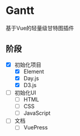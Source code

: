 # Gantt

基于Vue的轻量级甘特图插件

## 阶段

- [x] 初始化项目
  - [x] Element
  - [x] Day.js
  - [x] D3.js
- [ ] 初始化UI
  - [ ] HTML
  - [ ] CSS
  - [ ] JavaScript
- [ ] 文档
  - [ ] VuePress
